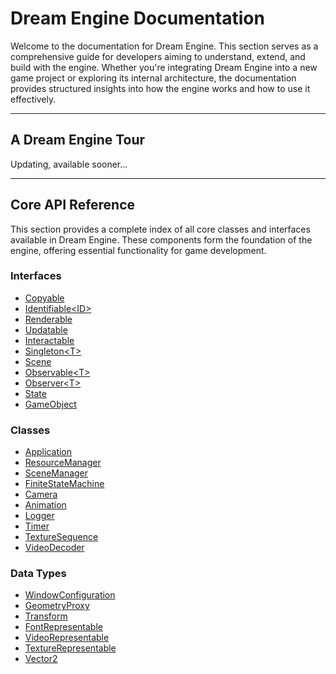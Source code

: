 # Dream Engine Documentation

Welcome to the documentation for Dream Engine. This section serves as a comprehensive
guide for developers aiming to understand, extend, and build with the engine. Whether 
you're integrating Dream Engine into a new game project or exploring its internal 
architecture, the documentation provides structured insights into how the engine works 
and how to use it effectively.

---

## A Dream Engine Tour

Updating, available sooner...

---

## Core API Reference
This section provides a complete index of all core 
classes and interfaces available in Dream Engine. 
These components form the foundation of the engine, 
offering essential functionality for game development.

### Interfaces

- [Copyable](Copyable.md)
- [Identifiable\<ID\>](Identifiable.md)
- [Renderable](Renderable.md)
- [Updatable](Updatable.md)
- [Interactable](Interactable.md)
- [Singleton\<T\>](Singleton.md)
- [Scene](Scene.md)
- [Observable\<T\>](Observable.md)
- [Observer\<T\>](Observer.md)
- [State](State.md)
- [GameObject](Interactable.md)

### Classes

- [Application](Application.md)
- [ResourceManager](ResourceManager.md)
- [SceneManager](SceneManager.md)
- [FiniteStateMachine](FiniteStateMachine.md)
- [Camera](Camera.md)
- [Animation](Animation.md)
- [Logger](Logger.md)
- [Timer](Timer.md)
- [TextureSequence](TextureSequence.md)
- [VideoDecoder](VideoDecoder.md)

### Data Types
- [WindowConfiguration](WindowConfiguration.md)
- [GeometryProxy](GeometryProxy.md)
- [Transform](Transform.md)
- [FontRepresentable](FontRepresentable.md)
- [VideoRepresentable](VideoRepresentable.md)
- [TextureRepresentable](TextureRepresentable.md)
- [Vector2](Vector2.md)
